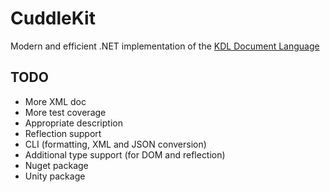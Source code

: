 # CuddleKit

Modern and efficient .NET implementation of the [KDL Document Language](https://kdl.dev)

## TODO
- More XML doc
- More test coverage
- Appropriate description
- Reflection support
- CLI (formatting, XML and JSON conversion)
- Additional type support (for DOM and reflection)
- Nuget package
- Unity package
